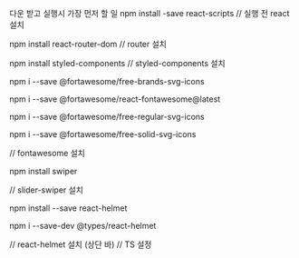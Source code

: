 다운 받고 실행시 가장 먼저 할 일
npm install -save react-scripts // 실행 전 react 설치

npm install react-router-dom // router 설치

npm install styled-components // styled-components 설치

npm i --save @fortawesome/free-brands-svg-icons

npm i --save @fortawesome/react-fontawesome@latest

npm i --save @fortawesome/free-regular-svg-icons

npm i --save @fortawesome/free-solid-svg-icons

// fontawesome 설치

npm install swiper

// slider-swiper 설치

npm install --save react-helmet

npm i --save-dev @types/react-helmet

// react-helmet 설치 (상단 바)
// TS 설정
